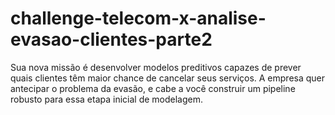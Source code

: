 # challenge-telecom-x-analise-evasao-clientes-parte2
Sua nova missão é desenvolver modelos preditivos capazes de prever quais clientes têm maior chance de cancelar seus serviços.  A empresa quer antecipar o problema da evasão, e cabe a você construir um pipeline robusto para essa etapa inicial de modelagem.
